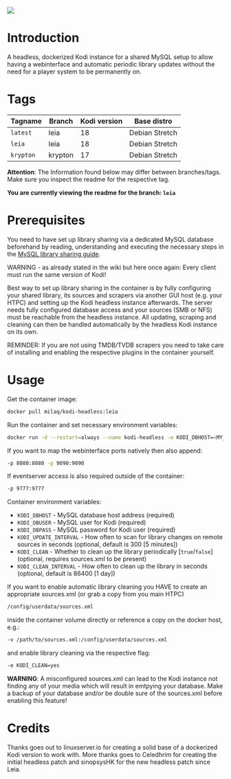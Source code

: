 [![](http://kodi.wiki/images/4/43/Side-by-side-dark-transparent.png)](https://kodi.tv/)

# Introduction
A headless, dockerized Kodi instance for a shared MySQL setup to allow having a webinterface and automatic periodic library updates without the need for a player system to be permanently on.

# Tags

| Tagname              | Branch      | Kodi version | Base distro          |
|----------------------|-------------|--------------|----------------------|
| `latest`             | leia        | 18           | Debian Stretch       |
| `leia`               | leia        | 18           | Debian Stretch       |
| `krypton`            | krypton     | 17           | Debian Stretch       |

**Attention**: The Information found below may differ between branches/tags. Make sure you inspect the readme for the respective tag.

__You are currently viewing the readme for the branch: `leia`__

# Prerequisites
You need to have set up library sharing via a dedicated MySQL database beforehand by reading, understanding and executing the necessary steps in the [MySQL library sharing guide](http://kodi.wiki/view/MySQL).

WARNING - as already stated in the wiki but here once again: Every client must run the same version of Kodi!

Best way to set up library sharing in the container is by fully configuring your shared library, its sources and scrapers via another GUI host (e.g. your HTPC) and setting up the Kodi headless instance afterwards.
The server needs fully configured database access and your sources (SMB or NFS) must be reachable from the headless instance.
All updating, scraping and cleaning can then be handled automatically by the headless Kodi instance on its own.

REMINDER: If you are not using TMDB/TVDB scrapers you need to take care of installing and enabling the respective plugins in the container yourself.

# Usage

Get the container image:
```bash
docker pull milaq/kodi-headless:leia
```

Run the container and set necessary environment variables:
```bash
docker run -d --restart=always --name kodi-headless -e KODI_DBHOST=<MY_KODI_DBHOST> -e KODI_DBUSER=<MY_KODI_DBUSER> -e KODI_DBPASS=<MY_KODI_DBPASS> milaq/kodi-headless:leia
```

If you want to map the webinterface ports natively then also append:
```bash
-p 8080:8080 -p 9090:9090
```

If eventserver access is also required outside of the container:
```bash
-p 9777:9777
```

Container environment variables:

* `KODI_DBHOST` - MySQL database host address (required)
* `KODI_DBUSER` - MySQL user for Kodi (required)
* `KODI_DBPASS` - MySQL password for Kodi user (required)
* `KODI_UPDATE_INTERVAL` - How often to scan for library changes on remote sources in seconds (optional, default is 300 [5 minutes])
* `KODI_CLEAN` - Whether to clean up the library periodically [`true`/`false`] (optional, requires sources.xml to be present)
* `KODI_CLEAN_INTERVAL` - How often to clean up the library in seconds (optional, default is 86400 [1 day])


If you want to enable automatic library cleaning you HAVE to create an appropriate sources.xml (or grab a copy from you main HTPC)
```bash
/config/userdata/sources.xml
```
inside the container volume directly or reference a copy on the docker host, e.g.:
```bash
-v /path/to/sources.xml:/config/userdata/sources.xml
```
and enable library cleaning via the respective flag:
```bash
-e KODI_CLEAN=yes
```

__WARNING__: A misconfigured sources.xml can lead to the Kodi instance not finding any of your media which will result in emtpying your database. Make a backup of your database and/or be double sure of the sources.xml before enabling this feature!

# Credits

Thanks goes out to linuxserver.io for creating a solid base of a dockerized Kodi version to work with.
More thanks goes to Celedhrim for creating the initial headless patch and sinopsysHK for the new headless patch since Leia.
